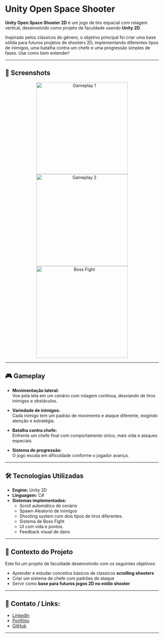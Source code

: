 # Unity Open Space Shooter 

**Unity Open Space Shooter 2D** é um jogo de tiro espacial com rolagem vertical, desenvolvido como projeto de faculdade usando **Unity 2D**.

Inspirado pelos clássicos do gênero, o objetivo principal foi criar uma base sólida para futuros projetos de shooters 2D, implementando diferentes tipos de inimigos, uma batalha contra um chefe e uma progressão simples de fases.
Use como bem entender!

---

## 📸 Screenshots

<p align="center">
  <img src="https://github.com/user-attachments/assets/07d89603-4dd8-46d6-a191-66c88e2bcde4" alt="Gameplay 1" width="300"/>
  <img src="https://github.com/user-attachments/assets/e6d79ab3-37ed-4522-8d9a-dce926c770f3" alt="Gameplay 2" width="300"/>
  <img src="https://github.com/user-attachments/assets/b96090be-1bea-4950-992a-053a9feff131" alt="Boss Fight" width="300"/>
</p>

---

## 🎮 Gameplay

- **Movimentação lateral:**  
  Voe pela tela em um cenário com rolagem contínua, desviando de tiros inimigos e obstáculos.

- **Variedade de inimigos:**  
  Cada inimigo tem um padrão de movimento e ataque diferente, exigindo atenção e estratégia.

- **Batalha contra chefe:**  
  Enfrente um chefe final com comportamento único, mais vida e ataques especiais.

- **Sistema de progressão:**  
  O jogo escala em dificuldade conforme o jogador avança.

---

## 🛠️ Tecnologias Utilizadas

- **Engine:** Unity 2D
- **Linguagem:** C#
- **Sistemas implementados:**
  - Scroll automático de cenário
  - Spawn Aleatorio de inimigos
  - Shooting system com dois tipos de tiros diferentes.
  - Sistema de Boss Fight
  - UI com vida e pontos.
  - Feedback visual de dano

---

## 📅 Contexto do Projeto

Este foi um projeto de faculdade desenvolvido com os seguintes objetivos:

- Aprender e estudar conceitos básicos de classicos **scrolling shooters**
- Criar um sistema de chefe com padrões de ataque
- Servir como **base para futuros jogos 2D no estilo shooter**

---

## 📲 Contato / Links:

- [LinkedIn](https://www.linkedin.com/in/lucas-fernandes-016505230/)
- [Portfólio](https://notluxca.github.io/)
- [GitHub](https://github.com/notluxca)

---



